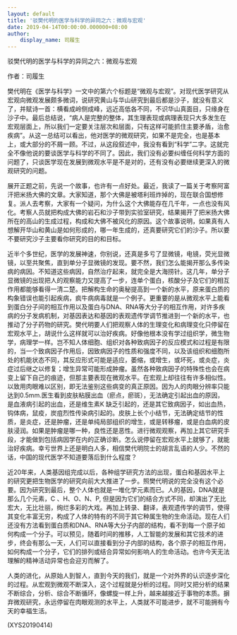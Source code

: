 ```yaml
---
layout: default
title: '驳樊代明的医学与科学的异同之六：微观与宏观'
date: 2019-04-14T00:00:00.000000+08:00
author:
    display_name: 司履生
---
```


驳樊代明的医学与科学的异同之六：微观与宏观

作者：司履生

樊代明在《医学与科学》一文中的第六个标题是“微观与宏观”。对现代医学研究从宏观向微观发展颇多微词，说研究黄山与华山研究到最后都是沙子，就没有意义了，并赋诗一首：横看成岭侧成峰，远近高低各不同，不识华山真面目，只缘身在沙子中。最后总结说，“病人是完整的整体，其生理表现或病理表现只大多发生在宏观层面上，所以我们一定要关注层次和层面，只有这样可能抓住主要矛盾，治愈疾病”。从这一总结可以看出，他对医学的微观研究，如果不是完全，也是基本上，或大部分的不屑一顾。不过，从这段叙述中，我没有看到“科学”二字。这就完全不像他说的要谈医学与科学的不同了。因此，我们没有必要纠缠任何科学方面的问题了，只谈医学现在发展到微观水平是不是对的，还有没有必要继续更深入的微观研究的问题。

展开正题之前，先说一个故事，也许有一点好处。最近，我读了一篇关于考察阿富汗把米扬大佛的文章。大家知道，那个大佛是被塔利班炸掉的，现在联合国想修复。派人去考察，大家有一个疑问，为什么这个大佛能存在几千年，一点也没有风化。考察人员就把构成大佛的岩石和沙子带到实验室研究，结果揭开了把米扬大佛所在的高山的生成过程，构成和大佛不被风化的原因。这个故事说明，如果真有人想解开华山和黄山是如何形成的，哪一年生成的，还真要研究它们的沙子。所以要不要研究沙子主要看你研究的目的和目标。

近半个多世纪，医学的发展神速，你别说，还真是多亏了显微镜，电镜，荧光显微镜，以至共聚焦，直到单分子显微镜的发现。要不然，我们怎么能揭开那么多传染病的病因。不知道这些病因，自然治疗起来，就完全是大海捞针。这几年，单分子显微镜的出现把人的观察能力又提高了一步，连单个蛋白，核酸分子及它们的相互作用都能够看得一清二楚。把解构生命的奥秘提高到一个新的水平，原来蛋白质的构象错误也能引起疾病，疯牛病病毒就是一个例子。更重要的是从微观水平上能看到蛋白分子间的相互作用以及蛋白与DNA、RNA等大分子的相互作用，对许多疾病的分子发病机制，对基因表达和基因的表观遗传学调节推进到一个新的水平，也推动了分子药物的研究。樊代明要人们把观察人体的生理变化和病理变化只停留在宏观水平上，胡说什么这样就可以治好疾病。好像他根本没有学过组织学，微生物学，病理学一样。岂不知人体细胞、组织对各种致病因子的反应模式和过程是有限的，当一个致病因子作用后，因致病因子的性质和强度不同，以及该组织和细胞所处的机能状态不同，其反应形式可能是适应，萎缩，或增生，或坏死，或炎症，炎症过后继之以修复；增生异常可能形成肿瘤。虽然各种致病因子的特殊性也会在病变上留下自己的痕迹，但那主要表现在微观水平。在宏观上却往往有许多相似性。以致用肉眼难以区别，即无法鉴别这些病变的真正原因。因为人的肉眼分辨率只能达到0.5mm.医生看到皮肤粘膜出血（瘀点，瘀斑），无法确定引起出血的原因，是血液病引起的出血，还是维生素K 缺乏引起的，还是其它致病因子，如出血热，钩体病，鼠疫，炭疽烈性传染病引起的。皮肤上长个小结节，无法确定结节的性质，是炎症，还是肿瘤，还是单纯局部组织的增生，或是转移瘤，或是白血病的皮肤浸润。如果是肿瘤是哪一种，良性还是恶性。进行微观观察，再加上其它研究手段，才能做到包括病因学在内的正确诊断。怎么说停留在宏观水平上就够了，就能治好疾病。幸亏世界上还是明白人多，相信樊代明院士的胡言乱语的人少。不然的话，中国的现代医学不知道要落后到什么程度？

近20年来，人类基因组完成以后，各种组学研究方法的出现，蛋白和基因水平上的研究更把生物医学的研究向前大大推进了一步。照樊代明说的完全没有这个必要。因为研究到最后，整个人体也就是一堆化学元素而已。人的基因，DNA就是那么几个元素，C 、H、O、N、P, 但是因为它们的结合方式不同，却演出了无比宏大，无比壮丽，绚烂多彩的大戏。再加上转录、翻译，表观遗传学的调节，使得其变化丰富无穷，构成了人体的特有的不同于其它种属生物的生命活动。现在人们还没有方法看到蛋白质和DNA、RNA等大分子内部的结构，看不到每一个原子如何构成一个分子。可以预见，随着时间的推移，人工智能的发展和其它技术的进步，终会有那么一天，人们可以直接看到分子内部的结构，各个原子的相互作用，如何构成一个分子，它们的排列或结合异常如何影响人的生命活动。也许今天无法理解的精神活动异常也会迎刃而解了。

人类的进化，从原始人到智人，直到今天的我们，就是一个对外界的认识逐步深化的过程。从宏观到微观不断深入，这个过程就是分析的过程。同时又把分析的结果不断综合，分析、综合不断循环，像螺旋一样上升，越来越接近于事物的本质。摒弃微观研究，永远停留在肉眼观测的水平上，人类就不可能进步，就不可能拥有今天的幸福生活。

(XYS20190414)


